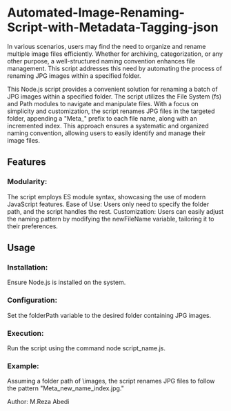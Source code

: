 # Automated-Image-Renaming-Script-with-Metadata-Tagging-json
In various scenarios, users may find the need to organize and rename multiple image files efficiently. Whether for archiving, categorization, or any other purpose, a well-structured naming convention enhances file management. This script addresses this need by automating the process of renaming JPG images within a specified folder.

This Node.js script provides a convenient solution for renaming a batch of JPG images within a specified folder. The script utilizes the File System (fs) and Path modules to navigate and manipulate files. With a focus on simplicity and customization, the script renames JPG files in the targeted folder, appending a "Meta_" prefix to each file name, along with an incremented index. This approach ensures a systematic and organized naming convention, allowing users to easily identify and manage their image files.


## Features
### Modularity: 
The script employs ES module syntax, showcasing the use of modern JavaScript features.
Ease of Use: Users only need to specify the folder path, and the script handles the rest.
Customization: Users can easily adjust the naming pattern by modifying the newFileName variable, tailoring it to their preferences.

## Usage
### Installation: 
Ensure Node.js is installed on the system.
### Configuration: 
Set the folderPath variable to the desired folder containing JPG images.
### Execution: 
Run the script using the command node script_name.js.
### Example:
Assuming a folder path of \images, the script renames JPG files to follow the pattern "Meta_new_name_index.jpg."


Author: M.Reza Abedi 
